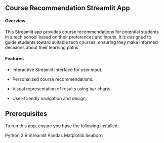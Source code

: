 ## Course Recommendation Streamlit App

#### Overview

This Streamlit app provides course recommendations for potential students in a tech school based on their preferences and inputs. It is designed to guide students toward suitable tech courses, ensuring they make informed decisions about their learning paths.

#### Features
* Interactive Streamlit interface for user input.

* Personalized course recommendations.

* Visual representation of results using bar charts.

* User-friendly navigation and design.

## Prerequisites

  To run this app, ensure you have the following installed:

Python 3.9
Streamlit
Pandas
Matplotlib
Seaborn
